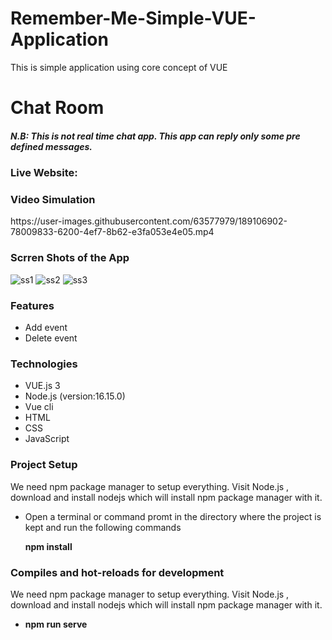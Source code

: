# Remember-Me-Simple-VUE-Application
This is simple application using core concept of VUE
<h1>Chat Room</h1>

<h5 style style="color:red;">N.B: This is not real time chat app. This app can reply only some pre defined messages.</h5>
<h3>Live Website: </h3>
<h3>Video Simulation</h3>
https://user-images.githubusercontent.com/63577979/189106902-78009833-6200-4ef7-8b62-e3fa053e4e05.mp4

<h3>Scrren Shots of the App</h3>

![ss1](https://user-images.githubusercontent.com/63577979/189107645-7b661921-5363-48e6-8bef-1fb40f022e19.JPG)
![ss2](https://user-images.githubusercontent.com/63577979/189107652-399988d4-77dc-43ce-bb76-de2beaaab02e.JPG)
![ss3](https://user-images.githubusercontent.com/63577979/189107653-b4c2038b-4928-4a82-b2a5-a6b239c42554.JPG)

<h3>Features</h3>
<ul>
  <li>Add event</li>
  <li>Delete event</li>
</ul>


<h3>Technologies</h3>
<ul>
  <li>VUE.js 3</li>
  <li>Node.js (version:16.15.0)</li>
  <li>Vue cli</li>
  <li>HTML</li>
  <li>CSS</li>
  <li>JavaScript</li>
</ul>

<h3>Project Setup</h3>
<p>We need npm package manager to setup everything. Visit Node.js , download and install nodejs which will install npm package manager with it.</p>
<ul>
  <li>Open a terminal or command promt in the directory where the project is kept and run the following commands</li>
  <p><b>npm install</b><p/>
</ul>

<h3>Compiles and hot-reloads for development</h3>
<p>We need npm package manager to setup everything. Visit Node.js , download and install nodejs which will install npm package manager with it.</p>
<ul>
  <li><p><b>npm run serve</b><p/></li>
</ul>

